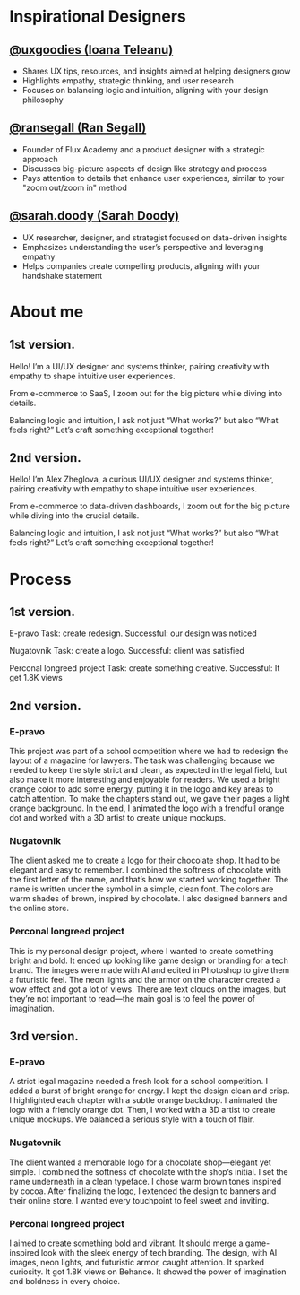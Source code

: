 # Inspirational Designers 

## **[@uxgoodies (Ioana Teleanu)](https://www.instagram.com/uxgoodies/)**  
- Shares UX tips, resources, and insights aimed at helping designers grow  
- Highlights empathy, strategic thinking, and user research  
- Focuses on balancing logic and intuition, aligning with your design philosophy  

## **[@ransegall (Ran Segall)](https://www.instagram.com/ransegall/)**  
- Founder of Flux Academy and a product designer with a strategic approach  
- Discusses big-picture aspects of design like strategy and process  
- Pays attention to details that enhance user experiences, similar to your "zoom out/zoom in" method  

## **[@sarah.doody (Sarah Doody)](https://www.instagram.com/sarahdoody/)**  
- UX researcher, designer, and strategist focused on data-driven insights  
- Emphasizes understanding the user’s perspective and leveraging empathy  
- Helps companies create compelling products, aligning with your handshake statement  

# About me 

## 1st version.

Hello! I’m a UI/UX designer and systems thinker, pairing creativity with empathy to shape intuitive user experiences. 

From e-commerce to SaaS, I zoom out for the big picture while diving into details. 

Balancing logic and intuition, I ask not just “What works?” but also “What feels right?” Let’s craft something exceptional together!

## 2nd version.

Hello! I’m Alex Zheglova, a curious UI/UX designer and systems thinker, pairing creativity with empathy to shape intuitive user experiences. 

From e-commerce to data-driven dashboards, I zoom out for the big picture while diving into the crucial details. 

Balancing logic and intuition, I ask not just “What works?” but also “What feels right?” Let’s craft something exceptional together!

# Process

## 1st version.

E-pravo
Task: create redesign. Successful: our design was noticed

Nugatovnik
Task: create a logo. Successful: client was satisfied

Perconal longreed project 
Task: create something creative. Successful: It get 1.8K views 

## 2nd version.
### E-pravo
This project was part of a school competition where we had to redesign the layout of a magazine for lawyers. The task was challenging because we needed to keep the style strict and clean, as expected in the legal field, but also make it more interesting and enjoyable for readers. We used a bright orange color to add some energy, putting it in the logo and key areas to catch attention. To make the chapters stand out, we gave their pages a light orange background. In the end, I animated the logo with a frendfull orange dot and worked with a 3D artist to create unique mockups.
### Nugatovnik
The client asked me to create a logo for their chocolate shop. It had to be elegant and easy to remember. I combined the softness of chocolate with the first letter of the name, and that’s how we started working together. The name is written under the symbol in a simple, clean font. The colors are warm shades of brown, inspired by chocolate. I also designed banners and the online store.
### Perconal longreed project 
This is my personal design project, where I wanted to create something bright and bold. It ended up looking like game design or branding for a tech brand. The images were made with AI and edited in Photoshop to give them a futuristic feel. The neon lights and the armor on the character created a wow effect and got a lot of views. There are text clouds on the images, but they’re not important to read—the main goal is to feel the power of imagination.

## 3rd version.
### E-pravo
A strict legal magazine needed a fresh look for a school competition. I added a burst of bright orange for energy. I kept the design clean and crisp. I highlighted each chapter with a subtle orange backdrop. I animated the logo with a friendly orange dot. Then, I worked with a 3D artist to create unique mockups. We balanced a serious style with a touch of flair.
### Nugatovnik
The client wanted a memorable logo for a chocolate shop—elegant yet simple. I combined the softness of chocolate with the shop’s initial. I set the name underneath in a clean typeface. I chose warm brown tones inspired by cocoa. After finalizing the logo, I extended the design to banners and their online store. I wanted every touchpoint to feel sweet and inviting.
### Perconal longreed project 
I aimed to create something bold and vibrant. It should merge a game-inspired look with the sleek energy of tech branding. The design, with AI images, neon lights, and futuristic armor, caught attention. It sparked curiosity. It got 1.8K views on Behance. It showed the power of imagination and boldness in every choice. 
